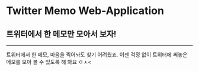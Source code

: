 # Twitter Memo Web-Application

## 트위터에서 한 메모만 모아서 보자!

-------------------------

트위터에서 한 메모, 마음을 찍어놔도 찾기 어려웠죠.
이젠 걱정 없이 트위터에 써놓은 메모를 모아 볼 수 있도록 해 봐요 ㅇㅅ<


